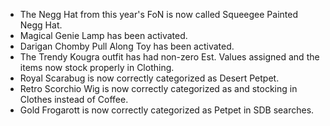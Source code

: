 ---
---

- The Negg Hat from this year's FoN is now called Squeegee Painted Negg Hat.
- Magical Genie Lamp has been activated.
- Darigan Chomby Pull Along Toy has been activated.
- The Trendy Kougra outfit has had non-zero Est. Values assigned and the items now stock properly in Clothing.
- Royal Scarabug is now correctly categorized as Desert Petpet.
- Retro Scorchio Wig is now correctly categorized as and stocking in Clothes instead of Coffee.
- Gold Frogarott is now correctly categorized as Petpet in SDB searches.
